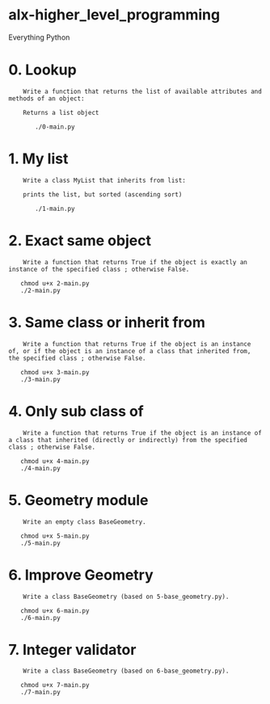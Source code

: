 # alx-higher_level_programming
Everything Python

# 0. Lookup

        Write a function that returns the list of available attributes and methods of an object:

        Returns a list object
<ul>

        ./0-main.py

</ul>

# 1. My list

        Write a class MyList that inherits from list:
       
        prints the list, but sorted (ascending sort)

<ul>

        ./1-main.py

</ul>



# 2. Exact same object

        Write a function that returns True if the object is exactly an instance of the specified class ; otherwise False.


<ul>

    chmod u+x 2-main.py
    ./2-main.py

</ul>

# 3. Same class or inherit from


        Write a function that returns True if the object is an instance of, or if the object is an instance of a class that inherited from, the specified class ; otherwise False.


<ul>

    chmod u+x 3-main.py
    ./3-main.py

</ul>

# 4. Only sub class of


        Write a function that returns True if the object is an instance of a class that inherited (directly or indirectly) from the specified class ; otherwise False.

<ul>

    chmod u+x 4-main.py
    ./4-main.py

</ul>

# 5. Geometry module

        Write an empty class BaseGeometry.


<ul>

    chmod u+x 5-main.py
    ./5-main.py

</ul>

# 6. Improve Geometry


        Write a class BaseGeometry (based on 5-base_geometry.py).


<ul>

    chmod u+x 6-main.py
    ./6-main.py

</ul>

# 7. Integer validator

        Write a class BaseGeometry (based on 6-base_geometry.py).



<ul>

    chmod u+x 7-main.py
    ./7-main.py

</ul>

